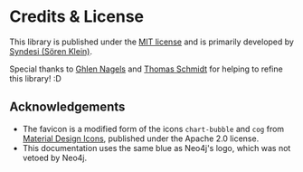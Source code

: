 # Credits & License

This library is published under the [MIT license](https://choosealicense.com/licenses/mit/) and is primarily developed
by [Syndesi (Sören Klein)](https://github.com/Syndesi).

Special thanks to [Ghlen Nagels](https://github.com/transistive) and [Thomas Schmidt](https://github.com/tschmidtdev)
for helping to refine this library! :D

## Acknowledgements

- The favicon is a modified form of the icons `chart-bubble` and `cog` from
  [Material Design Icons](https://materialdesignicons.com/), published under the Apache 2.0 license.
- This documentation uses the same blue as Neo4j's logo, which was not vetoed by Neo4j.
